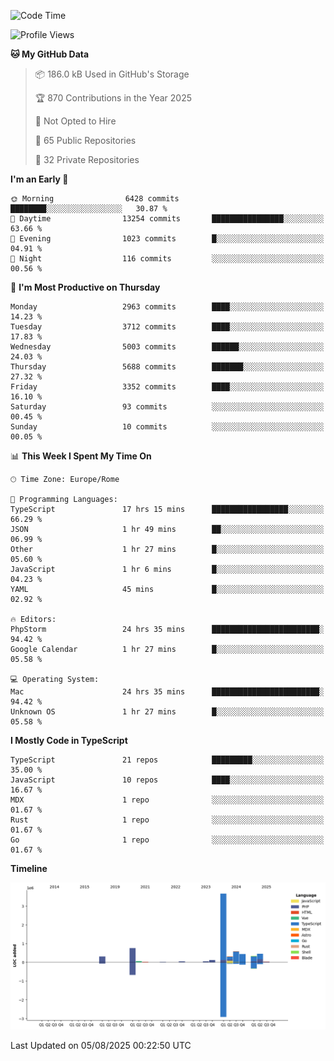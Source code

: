 <!--START_SECTION:waka-->
![Code Time](http://img.shields.io/badge/Code%20Time-6%2C148%20hrs%2013%20mins-blue)

![Profile Views](http://img.shields.io/badge/Profile%20Views-0-blue)

**🐱 My GitHub Data** 

> 📦 186.0 kB Used in GitHub's Storage 
 > 
> 🏆 870 Contributions in the Year 2025
 > 
> 🚫 Not Opted to Hire
 > 
> 📜 65 Public Repositories 
 > 
> 🔑 32 Private Repositories 
 > 
**I'm an Early 🐤** 

```text
🌞 Morning                6428 commits        ████████░░░░░░░░░░░░░░░░░   30.87 % 
🌆 Daytime                13254 commits       ████████████████░░░░░░░░░   63.66 % 
🌃 Evening                1023 commits        █░░░░░░░░░░░░░░░░░░░░░░░░   04.91 % 
🌙 Night                  116 commits         ░░░░░░░░░░░░░░░░░░░░░░░░░   00.56 % 
```
📅 **I'm Most Productive on Thursday** 

```text
Monday                   2963 commits        ████░░░░░░░░░░░░░░░░░░░░░   14.23 % 
Tuesday                  3712 commits        ████░░░░░░░░░░░░░░░░░░░░░   17.83 % 
Wednesday                5003 commits        ██████░░░░░░░░░░░░░░░░░░░   24.03 % 
Thursday                 5688 commits        ███████░░░░░░░░░░░░░░░░░░   27.32 % 
Friday                   3352 commits        ████░░░░░░░░░░░░░░░░░░░░░   16.10 % 
Saturday                 93 commits          ░░░░░░░░░░░░░░░░░░░░░░░░░   00.45 % 
Sunday                   10 commits          ░░░░░░░░░░░░░░░░░░░░░░░░░   00.05 % 
```


📊 **This Week I Spent My Time On** 

```text
🕑︎ Time Zone: Europe/Rome

💬 Programming Languages: 
TypeScript               17 hrs 15 mins      █████████████████░░░░░░░░   66.29 % 
JSON                     1 hr 49 mins        ██░░░░░░░░░░░░░░░░░░░░░░░   06.99 % 
Other                    1 hr 27 mins        █░░░░░░░░░░░░░░░░░░░░░░░░   05.60 % 
JavaScript               1 hr 6 mins         █░░░░░░░░░░░░░░░░░░░░░░░░   04.23 % 
YAML                     45 mins             █░░░░░░░░░░░░░░░░░░░░░░░░   02.92 % 

🔥 Editors: 
PhpStorm                 24 hrs 35 mins      ████████████████████████░   94.42 % 
Google Calendar          1 hr 27 mins        █░░░░░░░░░░░░░░░░░░░░░░░░   05.58 % 

💻 Operating System: 
Mac                      24 hrs 35 mins      ████████████████████████░   94.42 % 
Unknown OS               1 hr 27 mins        █░░░░░░░░░░░░░░░░░░░░░░░░   05.58 % 
```

**I Mostly Code in TypeScript** 

```text
TypeScript               21 repos            █████████░░░░░░░░░░░░░░░░   35.00 % 
JavaScript               10 repos            ████░░░░░░░░░░░░░░░░░░░░░   16.67 % 
MDX                      1 repo              ░░░░░░░░░░░░░░░░░░░░░░░░░   01.67 % 
Rust                     1 repo              ░░░░░░░░░░░░░░░░░░░░░░░░░   01.67 % 
Go                       1 repo              ░░░░░░░░░░░░░░░░░░░░░░░░░   01.67 % 
```



**Timeline**

![Lines of Code chart](https://raw.githubusercontent.com/frnwtr/frnwtr/main/assets/bar_graph.png)


 Last Updated on 05/08/2025 00:22:50 UTC
<!--END_SECTION:waka-->